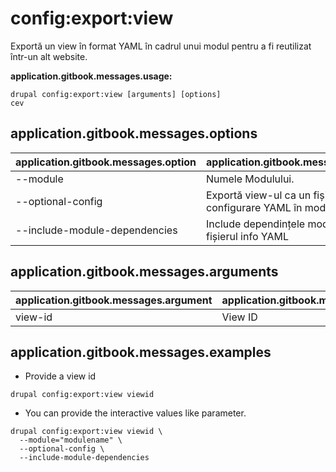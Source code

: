 # config:export:view
Exportă un view în format YAML în cadrul unui modul pentru a fi reutilizat într-un alt website.

**application.gitbook.messages.usage:**
```
drupal config:export:view [arguments] [options]
cev
```

## application.gitbook.messages.options
application.gitbook.messages.option | application.gitbook.messages.details
-------|-------------
--module | Numele Modulului.
--optional-config | Exportă view-ul ca un fișier de configurare YAML în modul
--include-module-dependencies | Include dependințele modulului în fișierul info YAML

## application.gitbook.messages.arguments
application.gitbook.messages.argument | application.gitbook.messages.details
---------|-------------
view-id | View ID

## application.gitbook.messages.examples
* Provide a view id
```
drupal config:export:view viewid
```
* You can provide the interactive values like parameter.
```
drupal config:export:view viewid \
  --module="modulename" \
  --optional-config \
  --include-module-dependencies
```
